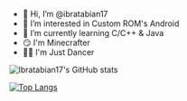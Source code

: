 - 👋 Hi, I’m @ibratabian17
- 👀 I’m interested in Custom ROM's Android
- 🌱 I’m currently learning C/C++ & Java
- 😏 I'm Minecrafter
- 👩‍💻 I'm Just Dancer

![Ibratabian17's GitHub stats](https://github-readme-stats.vercel.app/api?username=ibratabian17&theme=github_dark&show_icons=true&count_private=true)

[![Top Langs](https://github-readme-stats.vercel.app/api/top-langs/?username=ibratabian17&theme=github_dark)](https://github.com/ibratabian17/devices_lenovo_A6020)

